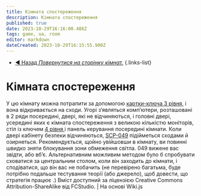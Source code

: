```yaml
---
title: Кімната спостереження
description: Кімната спостереження
published: true
date: 2023-10-29T16:16:00.486Z
tags: game, ua, room
editor: markdown
dateCreated: 2023-10-29T16:15:55.900Z
---
```



- [:arrow_backward: Назад *Повернутися на сторінку кімнат.*](/uk/game/rooms#zones)
{.links-list}
# Кімната спостереження
У цю кімнату можна потрапити за допомогою [картки-ключа 3 рівня](/uk/game/items/Keycards), і вона відкривається на сходи. Угорі з’являться комп’ютери, розташовані в 2 ряди посередині, двері, які не відчиняються, і головні двері, усередині яких є кімната спостереження з великою кількістю моніторів, стіл із ключем [4 рівня ](/uk/game/items/Keycards) і панель керування посередині кімнати. Коли двері кабінету безпеки відчиняються, [SCP-049](/uk/game/scps/049) підійметься сходами й озирнеться. Рекомендується, щойно увійшовши в кімнату, ви повинні швидко зняти блокування зони обмеження світла. 049 вижене вас звідти, або вб’є. Альтернативним можливим методом було б спробувати сховатися за центральним столом, коли він заходить до кімнати, і сподіватися, що він вас не побачить (не перевірено багатьма, буде потрібно подальше тестування теорії (або джерело), ​​щоб довести, що стратегія працює .)
Вміст доступний за ліцензією Creative Commons Attribution-ShareAlike від FCStudio. | На основі Wiki.js
